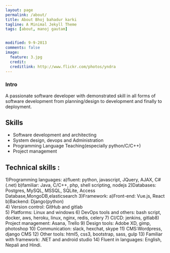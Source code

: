 ```yaml
---
layout: page
permalink: /about/
title: About Bhoj bahadur karki
tagline: A Minimal Jekyll Theme
tags: [about, manoj gautam]


modified: 9-9-2013
comments: false
image:
  feature: 3.jpg
  credit: 
  creditlink: http://www.flickr.com/photos/yndra
---
```


### Intro
A passionate software developer with demonstrated skill in all forms of software development from planning/design to development and finally to deployment.



## Skills 
- Software development and architecting   
- System design, devops and Administration
- Programming Language Teaching(especially python/C/C++)  
- Project management    

## Technical skills :
1)Programming languages​:
  a)fluent: ​python, javascript, JQuery, AJAX, C#(.net)
  b)familiar: ​Java, C/C++, php, shell scripting, nodejs
2)Databases: ​Postgres, MySQL, MSSQL, SQLite, Access Database,MongoDB,elasticsearch
3)Framework:
  a)Front-end: ​Vue.js, React
  b)Backend: ​Django(python)      
4) Version control: ​GitHub and gitlab​   
5)​​ Platforms: ​Linux and windows​
6) DevOps tools and others: ​bash script, docker, aws, heroku, linux, nginx, redis, celery​ 
7) CI/CD: ​jenkins, gitlab​8)​​Project management: ​Asana, Trello​ 
9) Design tools:​ Adobe XD, gimp, photoshop​
10) Communication:​ slack, hexchat, skype​ 
11) CMS: ​Wordpress, django CMS​
12) Other tools: ​html5, css3, bootstrap, sass, gulp​ 
13) Familiar with framework: ​.NET and android studio​
14) Fluent in languages:​ English, Nepali and Hindi.
